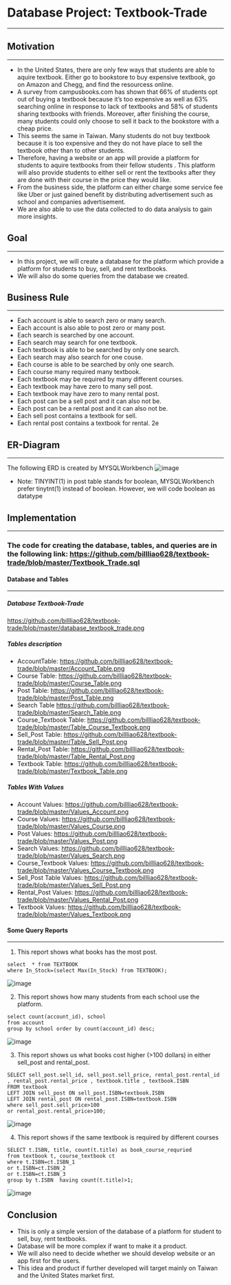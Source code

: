 # Database Project: Textbook-Trade

-------------------------------------

## Motivation
--------------------------------------
* In the United States, there are only few ways that students are able to aquire textbook. Either go to bookstore to buy expensive textbook, go on Amazon and Chegg, and find the resourcess online. 
* A survey from campusbooks.com has shown that 66% of students opt out of buying a textbook because it’s too expensive as well as 63% searching online in response to lack of textbooks and 58% of students sharing textbooks with friends. Moreover, after finishing the course, many students could only choose to sell it back to the bookstore with a cheap price.
* This seems the same in Taiwan. Many students do not buy textbook because it is too expensive and they do not have place to sell the textbook other than to other students. 
* Therefore, having a website or an app will provide a platform for students to aquire textbooks from their fellow students . This platform will also provide students to either sell or rent the textbooks after they are done with their course in the price they would like.
* From the business side, the platform can either charge some service fee like Uber or just gained benefit by distributing advertisement such as school and companies advertisement.
* We are also able to use the data collected to do data analysis to gain more insights. 

## Goal
--------------------------------------
* In this project, we will create a database for the platform which provide a platform for students to buy, sell, and rent textbooks.
* We will also do some queries from the database we created.

## Business Rule
--------------------------------------
* Each account is able to search zero or many search.
* Each account is also able to post zero or many post.
* Each search is searched by one account.
* Each search may search for one textbook.
* Each textbook is able to be searched by only one search.
* Each search may also search for one couse.
* Each course is able to be searched by only one search.
* Each course many required many textbook.
* Each textbook may be required by many different courses.
* Each textbook may have zero to many sell post.
* Each textbook may have zero to many rental post.
* Each post can be a sell post and it can also not be.
* Each post can be a rental post and it can also not be.
* Each sell post contains a textbook for sell.
* Each rental post contains a textbook for rental.
2e
## ER-Diagram
---------------------------------------
The following ERD is created by MYSQLWorkbench
![image](https://github.com/billliao628/textbook-trade/blob/master/Textbook_Trade_ERD.png)
* Note: TINYINT(1) in post table stands for boolean, MYSQLWorkbench prefer tinytnt(1) instead of boolean. However, we will code boolean as datatype

## Implementation
---------------------------------------
### The code for creating the database, tables, and queries are in the following link: https://github.com/billliao628/textbook-trade/blob/master/Textbook_Trade.sql

#### Database and Tables
----------------------------------------
##### Database Textbook-Trade
https://github.com/billliao628/textbook-trade/blob/master/database_textbook_trade.png

##### Tables description
* AccountTable:
https://github.com/billliao628/textbook-trade/blob/master/Account_Table.png
* Course Table:
https://github.com/billliao628/textbook-trade/blob/master/Course_Table.png
* Post Table:
https://github.com/billliao628/textbook-trade/blob/master/Post_Table.png
* Search Table
https://github.com/billliao628/textbook-trade/blob/master/Search_Table.png
* Course_Textbook Table:
https://github.com/billliao628/textbook-trade/blob/master/Table_Course_Textbook.png
* Sell_Post Table:
https://github.com/billliao628/textbook-trade/blob/master/Table_Sell_Post.png
* Rental_Post Table:
https://github.com/billliao628/textbook-trade/blob/master/Table_Rental_Post.png
* Textbook Table:
https://github.com/billliao628/textbook-trade/blob/master/Textbook_Table.png

##### Tables With Values
* Account Values:
https://github.com/billliao628/textbook-trade/blob/master/Values_Account.png
* Course Values:
https://github.com/billliao628/textbook-trade/blob/master/Values_Course.png
* Post Values:
https://github.com/billliao628/textbook-trade/blob/master/Values_Post.png
* Search Values:
https://github.com/billliao628/textbook-trade/blob/master/Values_Search.png
* Course_Textbook Values:
https://github.com/billliao628/textbook-trade/blob/master/Values_Course_Textbook.png
* Sell_Post Table Values:
https://github.com/billliao628/textbook-trade/blob/master/Values_Sell_Post.png
* Rental_Post Values:
https://github.com/billliao628/textbook-trade/blob/master/Values_Rental_Post.png
* Textbook Values:
https://github.com/billliao628/textbook-trade/blob/master/Values_Textbook.png

#### Some Query Reports
------------------------------------
1. This report shows what books has the most post.
```MySQL
select  * from TEXTBOOK
where In_Stock=(select Max(In_Stock) from TEXTBOOK);
```
![image](https://github.com/billliao628/textbook-trade/blob/master/First_Report.png)


2. This report shows how many students from each school use the platform.
```MySQL
select count(account_id), school
from account
group by school order by count(account_id) desc;
```
![image](https://github.com/billliao628/textbook-trade/blob/master/Second_Report.png)


3. This report shows us what books cost higher (>100 dollars) in either sell_post and rental_post.
```MySQL
SELECT sell_post.sell_id, sell_post.sell_price, rental_post.rental_id , rental_post.rental_price , textbook.title , textbook.ISBN
FROM textbook 
LEFT JOIN sell_post ON sell_post.ISBN=textbook.ISBN
LEFT JOIN rental_post ON rental_post.ISBN=textbook.ISBN 
where sell_post.sell_price>100
or rental_post.rental_price>100;
```
![image](https://github.com/billliao628/textbook-trade/blob/master/Third_Report.png)

4. This report shows if the same textbook is required by different courses
```MySQL
SELECT t.ISBN, title, count(t.title) as book_course_requried
from textbook t, course_textbook ct
where t.ISBN=ct.ISBN_1
or t.ISBN=ct.ISBN_2
or t.ISBN=ct.ISBN_3
group by t.ISBN  having count(t.title)>1;
```
![image](https://github.com/billliao628/textbook-trade/blob/master/Fourth_Report.png)

## Conclusion
* This is only a simple version of the database of a platform for student to sell, buy, rent textbooks.
* Database will be more complex if want to make it a product.
* We will also need to decide whether we should develop website or an app first for the users.
* This idea and product if further developed will target mainly on Taiwan and the United States market first.
